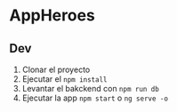 # AppHeroes

## Dev

1. Clonar el proyecto
2. Ejecutar el ```npm install```
3. Levantar el bakckend con ```npm run db```
4. Ejecutar la app ```npm start``` o ```ng serve -o```
